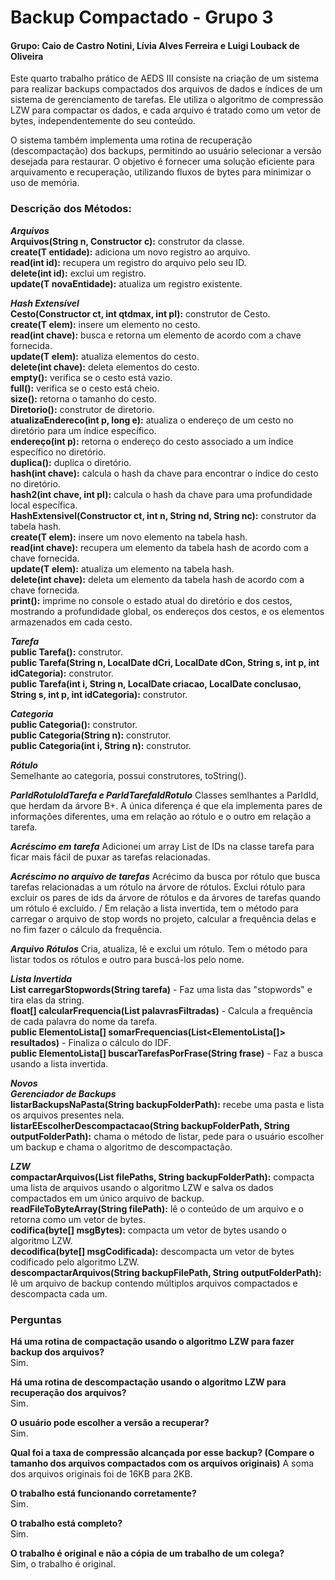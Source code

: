 # Backup Compactado - Grupo 3
#### Grupo: Caio de Castro Notini, Lívia Alves Ferreira e Luigi Louback de Oliveira

Este quarto trabalho prático de AEDS III consiste na criação de um sistema para realizar backups compactados dos arquivos de dados e índices de um sistema de gerenciamento de tarefas. Ele utiliza o algoritmo de compressão LZW para compactar os dados, e cada arquivo é tratado como um vetor de bytes, independentemente do seu conteúdo.

O sistema também implementa uma rotina de recuperação (descompactação) dos backups, permitindo ao usuário selecionar a versão desejada para restaurar. O objetivo é fornecer uma solução eficiente para arquivamento e recuperação, utilizando fluxos de bytes para minimizar o uso de memória.

### Descrição dos Métodos:
***Arquivos*** \
**Arquivos(String n, Constructor<T> c):** construtor da classe.\
**create(T entidade):** adiciona um novo registro ao arquivo. \
**read(int id):** recupera um registro do arquivo pelo seu ID. \
**delete(int id):** exclui um registro. \
**update(T novaEntidade):** atualiza um registro existente. 

***Hash Extensível*** \
**Cesto(Constructor<T> ct, int qtdmax, int pl):** construtor de Cesto. \
**create(T elem):** insere um elemento no cesto. \
**read(int chave):** busca e retorna um elemento de acordo com a chave fornecida. \
**update(T elem):** atualiza elementos do cesto. \
**delete(int chave):** deleta elementos do cesto. \
**empty():** verifica se o cesto está vazio. \
**full():** verifica se o cesto está cheio. \
**size():** retorna o tamanho do cesto.\
**Diretorio():** construtor de diretorio. \
**atualizaEndereco(int p, long e):** atualiza o endereço de um cesto no diretório para um índice específico. \
**endereço(int p):** retorna o endereço do cesto associado a um índice específico no diretório. \
**duplica():** duplica o diretório. \
**hash(int chave):** calcula o hash da chave para encontrar o índice do cesto no diretório. \
**hash2(int chave, int pl):** calcula o hash da chave para uma profundidade local específica. \
**HashExtensivel(Constructor<T> ct, int n, String nd, String nc):** construtor da tabela hash. \
**create(T elem):** insere um novo elemento na tabela hash. \
**read(int chave):** recupera um elemento da tabela hash de acordo com a chave fornecida. \
**update(T elem):** atualiza um elemento na tabela hash. \
**delete(int chave):** deleta um elemento da tabela hash de acordo com a chave fornecida. \
**print():** imprime no console o estado atual do diretório e dos cestos, mostrando a profundidade global, os endereços dos cestos, e os elementos armazenados em cada cesto.

***Tarefa*** \
**public Tarefa():** construtor. \
**public Tarefa(String n, LocalDate dCri, LocalDate dCon, String s, int p, int idCategoria):** construtor. \
**public Tarefa(int i, String n, LocalDate criacao, LocalDate conclusao, String s, int p, int idCategoria):** construtor.

***Categoria*** \
**public Categoria():** construtor. \
**public Categoria(String n):** construtor. \
**public Categoria(int i, String n):** construtor. 

***Rótulo*** \
Semelhante ao categoria, possui construtores, toString(). 

***ParIdRotuloIdTarefa e ParIdTarefaIdRotulo***
Classes semlhantes a ParIdId, que herdam da árvore B+. A única diferença é que ela implementa pares de informações diferentes, uma em relação ao rótulo e o outro em relação a tarefa.

***Acréscimo em tarefa***
Adicionei um array List de IDs na classe tarefa para ficar mais fácil de puxar as tarefas relacionadas.

***Acréscimo no arquivo de tarefas***
Acrécimo da busca por rótulo que busca tarefas relacionadas a um rótulo na árvore de rótulos. Exclui rótulo para excluir os pares de ids da árvore de rótulos e da árvores de tarefas quando um rótulo é excluído. /
Em relação a lista invertida, tem o método para carregar o arquivo de stop words no projeto, calcular a frequência delas e no fim fazer o cálculo da frequência.

***Arquivo Rótulos***
Cria, atualiza, lê e exclui um rótulo. Tem o método para listar todos os rótulos e outro para buscá-los pelo nome.

***Lista Invertida***\
**List<String> carregarStopwords(String tarefa)** - Faz uma lista das "stopwords" e tira elas da string.\
**float[] calcularFrequencia(List<String> palavrasFiltradas)** - Calcula a frequência de cada palavra do nome da tarefa.\
**public ElementoLista[] somarFrequencias(List<ElementoLista[]> resultados)** - Finaliza o cálculo do IDF.\
**public ElementoLista[] buscarTarefasPorFrase(String frase)** - Faz a busca usando a lista invertida.

***Novos***\
***Gerenciador de Backups***\
**listarBackupsNaPasta(String backupFolderPath):** recebe uma pasta e lista os arquivos presentes nela. \
**listarEEscolherDescompactacao(String backupFolderPath, String outputFolderPath):** chama o método de listar, pede para o usuário escolher um backup e chama o algoritmo de descompactação. 

***LZW***\
**compactarArquivos(List<String> filePaths, String backupFolderPath):** compacta uma lista de arquivos usando o algoritmo LZW e salva os dados compactados em um único arquivo de backup. \
**readFileToByteArray(String filePath):** lê o conteúdo de um arquivo e o retorna como um vetor de bytes. \
**codifica(byte[] msgBytes):** compacta um vetor de bytes usando o algoritmo LZW. \
**decodifica(byte[] msgCodificada):** descompacta um vetor de bytes codificado pelo algoritmo LZW. \
**descompactarArquivos(String backupFilePath, String outputFolderPath):** lê um arquivo de backup contendo múltiplos arquivos compactados e descompacta cada um. 


### Perguntas
**Há uma rotina de compactação usando o algoritmo LZW para fazer backup dos arquivos?**\
Sim.

**Há uma rotina de descompactação usando o algoritmo LZW para recuperação dos arquivos?**\
Sim.

**O usuário pode escolher a versão a recuperar?**\
Sim.

**Qual foi a taxa de compressão alcançada por esse backup? (Compare o tamanho dos arquivos compactados com os arquivos originais)**
A soma dos arquivos originais foi de 16KB para 2KB.

**O trabalho está funcionando corretamente?**\
Sim.

**O trabalho está completo?**\
Sim.

**O trabalho é original e não a cópia de um trabalho de um colega?**\
Sim, o trabalho é original.
